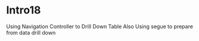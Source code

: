 # Intro18
Using Navigation Controller to Drill Down Table 
Also Using segue to prepare from data drill down
